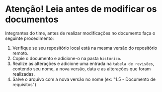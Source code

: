 # **Atenção!** Leia antes de modificar os documentos

Integrantes do time, antes de realizar modificações no documento faça o seguinte procedimento:

1. Verifique se seu repositório local está na mesma versão do repositório remoto.
2. Copie o documento e adicione-o na pasta `histórico`.
3. Realize as alterações e adicione uma entrada na `tabela de revisões`, contendo seu nome, a nova versão, data e as alterações que foram realizadas.
4. Salve o arquivo com a nova versão no nome (ex: "1.5 - Documento de requisitos")
